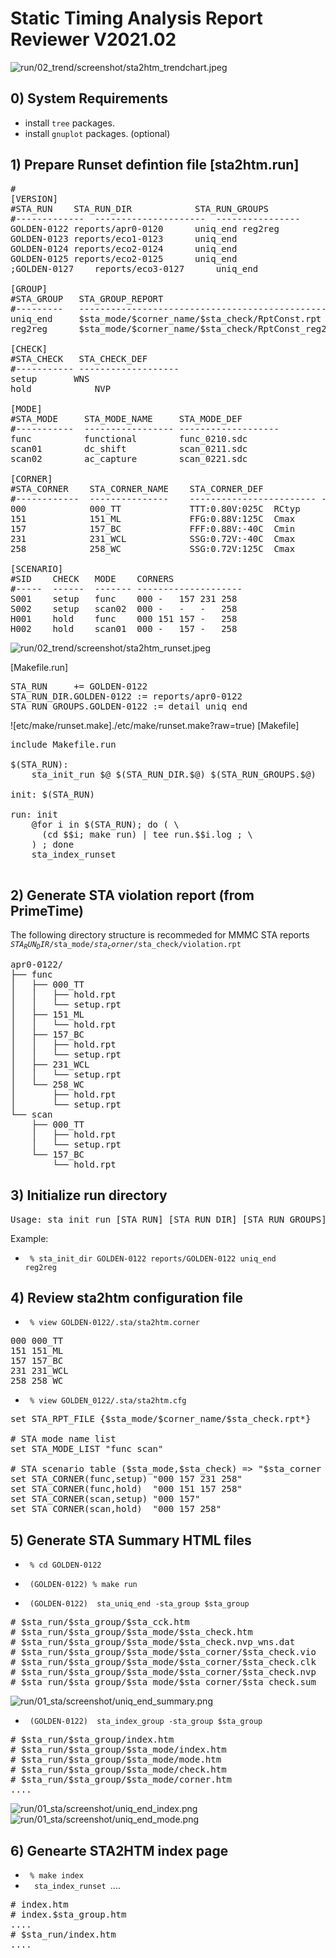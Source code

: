 # Static Timing Analysis Report Reviewer V2021.02

![run/02_trend/screenshot/sta2htm_trendchart.jpeg](./run/02_trend/screenshot/sta2htm_trendchart.jpeg?rgroupue)

## 0) System Requirements

+ install <code>tree</code> packages.
+ install <code>gnuplot</code> packages. (optional)

## 1)  Prepare Runset defintion file [sta2htm.run]
<pre>
#
[VERSION]
#STA_RUN	STA_RUN_DIR            STA_RUN_GROUPS
#-------------	---------------------  ----------------
GOLDEN-0122	reports/apr0-0120      uniq_end reg2reg
GOLDEN-0123	reports/eco1-0123      uniq_end
GOLDEN-0124	reports/eco2-0124      uniq_end
GOLDEN-0125	reports/eco2-0125      uniq_end
;GOLDEN-0127	reports/eco3-0127      uniq_end

[GROUP]
#STA_GROUP   STA_GROUP_REPORT
#---------   -----------------------------------------------
uniq_end     $sta_mode/$corner_name/$sta_check/RptConst.rpt
reg2reg      $sta_mode/$corner_name/$sta_check/RptConst_reg2reg.rpt

[CHECK]
#STA_CHECK   STA_CHECK_DEF
#----------- -------------------
setup		WNS        
hold            NVP

[MODE]
#STA_MODE     STA_MODE_NAME     STA_MODE_DEF
#-----------  ----------------- -------------------
func          functional        func_0210.sdc
scan01        dc_shift          scan_0211.sdc
scan02        ac_capture        scan_0221.sdc

[CORNER]
#STA_CORNER    STA_CORNER_NAME    STA_CORNER_DEF
#------------  ---------------    ------------------------ ----------
000            000_TT             TTT:0.80V:025C  RCtyp
151            151_ML             FFG:0.88V:125C  Cmax
157            157_BC             FFF:0.88V:-40C  Cmin
231            231_WCL            SSG:0.72V:-40C  Cmax
258            258_WC             SSG:0.72V:125C  Cmax

[SCENARIO]
#SID    CHECK   MODE	CORNERS
#-----	------	------- --------------------
S001    setup   func	000 -   157 231 258
S002    setup	scan02	000 -   -   -   258
H001    hold	func	000 151 157 -   258
H002    hold	scan01	000 -   157 -   258
</pre>

![run/02_trend/screenshot/sta2htm_runset.jpeg](./run/02_trend/screenshot/sta2htm_runset.jpeg?raw=true)

[Makefile.run]
<pre>
STA_RUN     += GOLDEN-0122
STA_RUN_DIR.GOLDEN-0122 := reports/apr0-0122
STA_RUN_GROUPS.GOLDEN-0122 := detail uniq_end
</pre>

![etc/make/runset.make]./etc/make/runset.make?raw=true)
[Makefile] 
<pre>
include Makefile.run

$(STA_RUN):
	sta_init_run $@ $(STA_RUN_DIR.$@) $(STA_RUN_GROUPS.$@)

init: $(STA_RUN)

run: init
	@for i in $(STA_RUN); do ( \
	  (cd $$i; make run) | tee run.$$i.log ; \
	) ; done
	sta_index_runset

</pre>


## 2) Generate STA violation report (from PrimeTime)

The following directory structure is recommeded for MMMC STA reports
  <code>$STA_RUN_DIR/$sta_mode/$sta_corner/$sta_check/violation.rpt</code>
  
<pre>
apr0-0122/
├── func
│   ├── 000_TT
│   │   ├── hold.rpt
│   │   └── setup.rpt
│   ├── 151_ML
│   │   └── hold.rpt
│   ├── 157_BC
│   │   ├── hold.rpt
│   │   └── setup.rpt
│   ├── 231_WCL
│   │   └── setup.rpt
│   └── 258_WC
│       ├── hold.rpt
│       └── setup.rpt
└── scan
    ├── 000_TT
    │   ├── hold.rpt
    │   └── setup.rpt
    └── 157_BC
        └── hold.rpt
</pre>

## 3) Initialize run directory 

<pre>
Usage: sta_init_run [STA_RUN] [STA_RUN_DIR] [STA_RUN_GROUPS]...
</pre>

Example:
+ <code> % sta_init_dir GOLDEN-0122 reports/GOLDEN-0122  uniq_end reg2reg</code>


## 4) Review sta2htm configuration file

+ <code> % view GOLDEN-0122/.sta/sta2htm.corner </code>

<pre>
000	000_TT
151	151_ML
157	157_BC
231	231_WCL
258	258_WC
</pre>

+ <code> % view GOLDEN_0122/.sta/sta2htm.cfg </code>

<pre>
set STA_RPT_FILE {$sta_mode/$corner_name/$sta_check.rpt*}

# STA mode name list
set STA_MODE_LIST "func scan"

# STA scenario table ($sta_mode,$sta_check) => "$sta_corner ...."
set STA_CORNER(func,setup) "000 157 231 258"
set STA_CORNER(func,hold)  "000 151 157 258"
set STA_CORNER(scan,setup) "000 157"
set STA_CORNER(scan,hold)  "000 157 258"
</pre>


## 5) Generate STA Summary HTML files

+ <code> % cd GOLDEN-0122 </code>
+ <code> (GOLDEN-0122) % make run </code>

+ <code> (GOLDEN-0122) <CMD> sta_uniq_end -sta_group $sta_group </code>

<pre>
# $sta_run/$sta_group/$sta_cck.htm
# $sta_run/$sta_group/$sta_mode/$sta_check.htm
# $sta_run/$sta_group/$sta_mode/$sta_check.nvp_wns.dat
# $sta_run/$sta_group/$sta_mode/$sta_corner/$sta_check.vio
# $sta_run/$sta_group/$sta_mode/$sta_corner/$sta_check.clk
# $sta_run/$sta_group/$sta_mode/$sta_corner/$sta_check.nvp
# $sta_run/$sta_group/$sta_mode/$sta_corner/$sta_check.sum
</pre>
![run/01_sta/screenshot/uniq_end_summary.png](./run/01_sta/screenshot/uniq_end_summary.png?raw=true)

+ <code> (GOLDEN-0122) <CMD> sta_index_group -sta_group $sta_group </code>

<pre>
# $sta_run/$sta_group/index.htm
# $sta_run/$sta_group/$sta_mode/index.htm
# $sta_run/$sta_group/$sta_mode/mode.htm
# $sta_run/$sta_group/$sta_mode/check.htm
# $sta_run/$sta_group/$sta_mode/corner.htm
....
</pre>
![run/01_sta/screenshot/uniq_end_index.png](./run/01_sta/screenshot/uniq_end_index.png?raw=true)
![run/01_sta/screenshot/uniq_end_mode.png](./run/01_sta/screenshot/uniq_end_mode.png?raw=true)

## 6) Genearte STA2HTM index page
+ <code> % make index </code>
+ <code> <CMD> sta_index_runset </code>....

<pre>
# index.htm
# index.$sta_group.htm
....
# $sta_run/index.htm
....
</pre>



